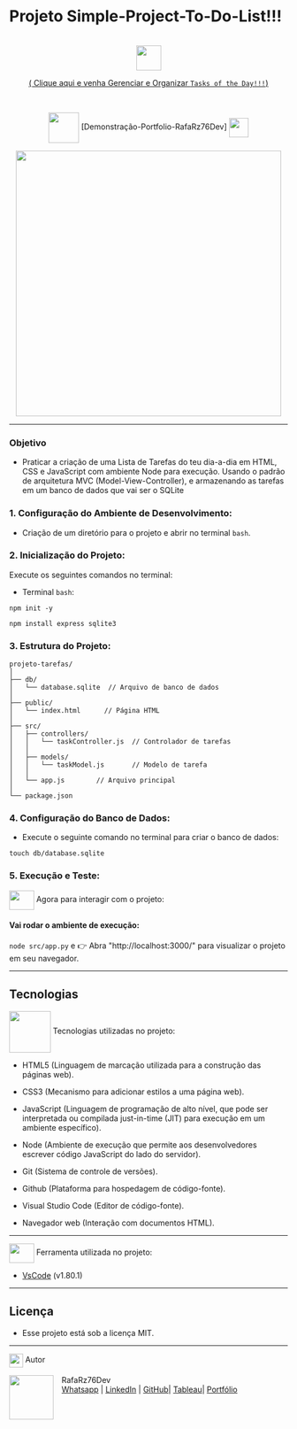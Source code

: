 # Projeto Simple-Project-To-Do-List!!!

<br>

 <div align="center">
<img src="https://media.giphy.com/media/9TFBxN300KpCUI6sBD/giphy.gif" align="center" height="45" width="45"> 

[ ( Clique aqui e venha Gerenciar e Organizar ```Tasks of the Day!!!```) ](#link-projeto)

<br>

<div align="center">
  
<img src= "https://media.giphy.com/media/3zSF3Gnr7cxMbi6WoP/giphy.gif" align="center" height="55" width="55"> [Demonstração-Portfolio-RafaRz76Dev] <img src= "https://media.giphy.com/media/E5DzZsofmgxc9wjbhX/giphy.gif" align="center" height="35" width="35">

<img height="480em" src="./public/assets/images/apresentacao-readme.gif"  align="center"> 


***

<div align="left">

### Objetivo

- Praticar a criação de uma Lista de Tarefas do teu dia-a-dia em HTML, CSS e JavaScript com ambiente Node para execução. Usando o padrão de arquitetura MVC (Model-View-Controller), e armazenando as tarefas em um banco de dados que vai ser o SQLite

### 1. Configuração do Ambiente de Desenvolvimento:
- Criação de um diretório para o projeto e abrir no terminal ```bash```.

### 2. Inicialização do Projeto:
Execute os seguintes comandos no terminal:

- Terminal ``bash``:  

```
npm init -y

```

```
npm install express sqlite3

```

### 3. Estrutura do Projeto:

```
projeto-tarefas/
│
├── db/
│   └── database.sqlite  // Arquivo de banco de dados
│
├── public/
│   └── index.html      // Página HTML
│
├── src/
│   ├── controllers/
│   │   └── taskController.js  // Controlador de tarefas
│   │
│   ├── models/
│   │   └── taskModel.js       // Modelo de tarefa
│   │
│   └── app.js        // Arquivo principal
│
└── package.json

```

### 4. Configuração do Banco de Dados:

- Execute o seguinte comando no terminal para criar o banco de dados:

```
touch db/database.sqlite

```

### 5. Execução e Teste:

<img src="https://media.giphy.com/media/OMrq9FmUgObwogeL06/giphy.gif" align="center" height="35" width="45"> Agora para interagir com o projeto:
#### Vai rodar o ambiente de execução:

```node src/app.py``` e 👉 Abra "http://localhost:3000/" para visualizar o projeto em seu navegador.

***

## Tecnologias

<img src="https://media.giphy.com/media/iT138SodaACo9LImgi/giphy.gif" align="center" height="75" width="75"> Tecnologias utilizadas no projeto:

- HTML5                (Linguagem de marcação utilizada para a construção das páginas web).

- CSS3                 (Mecanismo para adicionar estilos a uma página web).

- JavaScript                (Linguagem de programação de alto nível, que pode ser interpretada ou compilada just-in-time (JIT) para execução em um ambiente específico).

- Node               (Ambiente de execução que permite aos desenvolvedores escrever código JavaScript do lado do servidor).

- Git                  (Sistema de controle de versões).

- Github               (Plataforma para hospedagem de código-fonte).

- Visual Studio Code   (Editor de código-fonte).

- Navegador web        (Interação com documentos HTML).


***

<img src="https://media.giphy.com/media/SS8CV2rQdlYNLtBCiF/giphy.gif" align="center" height="35" width="45">  Ferramenta utilizada no projeto:

- [VsCode](https://code.visualstudio.com/download) (v1.80.1)


***

## Licença

- Esse projeto está sob a licença MIT.


***

<img src="https://media.giphy.com/media/ImmvDZ2c9xPR8gDvHV/giphy.gif" align="center" height="25" width="25"> Autor

<p>
    <img align=left margin=10 width=80 src="https://avatars.githubusercontent.com/u/87991807?v=4"/>
    <p>&nbsp&nbsp&nbspRafaRz76Dev<br>
    &nbsp&nbsp&nbsp<a href="https://api.whatsapp.com/send/?phone=47999327137">Whatsapp</a>&nbsp;|&nbsp;<a href="https://www.linkedin.com/in/rafael-raizer//">LinkedIn</a>&nbsp;|&nbsp;<a href="https://github.com/RafaRz76Dev">GitHub</a>|&nbsp;<a href="https://public.tableau.com/app/profile/rafael.raizer">Tableau</a>|&nbsp;<a href="https://portifolio-rafarz76dev.netlify.app/">Portfólio</a>&nbsp;</p>
</p>
